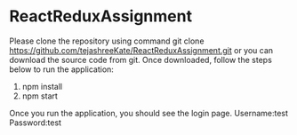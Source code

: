 # ReactReduxAssignment
Please clone the repository using command git clone https://github.com/tejashreeKate/ReactReduxAssignment.git or you can download the source code from git.
Once downloaded, follow the steps below to run the application:
1. npm install
2. npm start

Once you run the application, you should see the login page.
Username:test
Password:test
